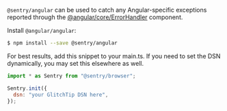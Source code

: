 `@sentry/angular` can be used to catch any Angular-specific exceptions reported through the [@angular/core/ErrorHandler](https://angular.io/api/core/ErrorHandler) component.

Install `@angular/angular`:

```bash
$ npm install --save @sentry/angular
```

For best results, add this snippet to your main.ts. If you need to set the DSN dynamically, you may set this elsewhere as well.

```javascript
import * as Sentry from "@sentry/browser";

Sentry.init({
  dsn: "your GlitchTip DSN here",
});
```
